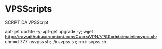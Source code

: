 # VPSScripts

SCRIPT DA VPSScript

apt-get update -y; apt-get upgrade -y; wget https://raw.githubusercontent.com/GuerraVPN/VPSScripts/main/insvpss.sh; chmod 777 insvpss.sh; ./insvpss.sh; rm insvpss.sh

